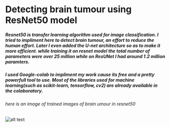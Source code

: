 # Detecting brain tumour using ResNet50 model

##### Resnet50 is transfer learning algorithm used for image classification. I tried to impliment here to detect brain tumour, an effort to reduce the human effort. Later I even added the U-net architecture so as to make it more efficient. while training it on resnet model the total number of parameters were over 25 million while on ResUNet I had around 1.2 million paramters.

##### I used Google-colab to impliment my work cause its free and a pretty powerfull tool to use. Most of the libraries used for machine learning(such as scikit-learn, tensorflow, cv2) are already available in the colaboratory.

###### here is an image of trained images of brain umour in resnet50
![alt text](detecting-brain-tumour-using-resnet-and-resunet-/github1.PNG)
